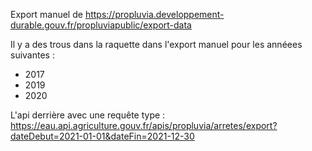Export manuel de https://propluvia.developpement-durable.gouv.fr/propluviapublic/export-data

Il y a des trous dans la raquette dans l'export manuel pour les annéees suivantes :

- 2017
- 2019
- 2020

L'api derrière avec une requête type : https://eau.api.agriculture.gouv.fr/apis/propluvia/arretes/export?dateDebut=2021-01-01&dateFin=2021-12-30 
